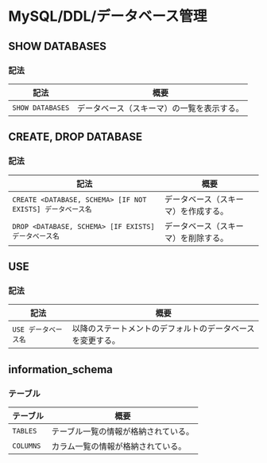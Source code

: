 # MySQL/DDL/データベース管理

## SHOW DATABASES

### 記法

| 記法             | 概要                                       |
| ---------------- | ------------------------------------------ |
| `SHOW DATABASES` | データベース（スキーマ）の一覧を表示する。 |

## CREATE, DROP DATABASE

### 記法

| 記法                                                       | 概要                                 |
| ---------------------------------------------------------- | ------------------------------------ |
| `CREATE <DATABASE, SCHEMA> [IF NOT EXISTS] データベース名` | データベース（スキーマ）を作成する。 |
| `DROP <DATABASE, SCHEMA> [IF EXISTS] データベース名`       | データベース（スキーマ）を削除する。 |

## USE

### 記法

| 記法                 | 概要                                                       |
| -------------------- | ---------------------------------------------------------- |
| `USE データベース名` | 以降のステートメントのデフォルトのデータベースを変更する。 |

## information_schema

### テーブル

| テーブル  | 概要                                 |
| --------- | ------------------------------------ |
| `TABLES`  | テーブル一覧の情報が格納されている。 |
| `COLUMNS` | カラム一覧の情報が格納されている。   |
